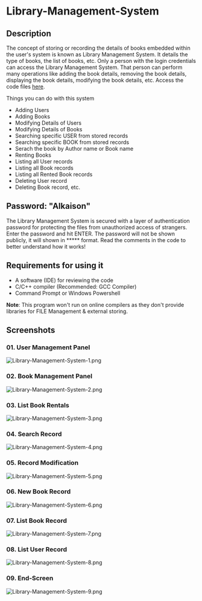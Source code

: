 # Library-Management-System

## Description

The concept of storing or recording the details of books embedded within the user's system is known as Library Management System. It details the type of books, the list of books, etc. Only a person with the login credentials can access the Library Management System. That person can perform many operations like adding the book details, removing the book details, displaying the book details, modifying the book details, etc. Access the code files <a href="https://github.com/ramnathnayak07/Library-Management-System/blob/main/Library-Management-System.c">here</a>.

Things you can do with this system

- Adding Users
- Adding Books
- Modifying Details  of Users
- Modifying Details of Books
- Searching specific USER from stored records
- Searching specific BOOK from stored records
- Serach the book by Author name or Book name
- Renting Books
- Listing all User records
- Listing all Book records
- Listing all Rented Book records
- Deleting User record
- Deleting Book record, etc.

## Password: "Alkaison"

The Library Management System is secured with a layer of authentication password for protecting the files from unauthorized access of strangers. Enter the password and hit ENTER. The password will not be shown publicly, it will shown in ***** format. Read the comments in the code to better understand how it works!

## Requirements for using it

- A software (IDE) for reviewing the code
- C/C++ compiler (Recommended: GCC Compiler)
- Command Prompt or Windows Powershell

**Note**: This program won't run on online compilers as they don't provide libraries for FILE Management & external storing.

## Screenshots

### 01. User Management Panel

![Library-Management-System-1.png](https://i.postimg.cc/bJxT2LhJ/Library-Management-System-1.png)

### 02. Book Management Panel

![Library-Management-System-2.png](https://i.postimg.cc/j2rRMxmc/Library-Management-System-2.png)

### 03. List Book Rentals

![Library-Management-System-3.png](https://i.postimg.cc/g05y0spR/Library-Management-System-3.png)

### 04. Search Record

![Library-Management-System-4.png](https://i.postimg.cc/yddh1G27/Library-Management-System-4.png)

### 05. Record Modification

![Library-Management-System-5.png](https://i.postimg.cc/ZK3Qz9rV/Library-Management-System-5.png)

### 06. New Book Record

![Library-Management-System-6.png](https://i.postimg.cc/SsJZTjSL/Library-Management-System-6.png)

### 07. List Book Record

![Library-Management-System-7.png](https://i.postimg.cc/zffpv3gm/Library-Management-System-7.png)

### 08. List User Record

![Library-Management-System-8.png](https://i.postimg.cc/R0bdH97W/Library-Management-System-8.png)

### 09. End-Screen

![Library-Management-System-9.png](https://i.postimg.cc/Z5bxs0j9/Library-Management-System-9.png)
